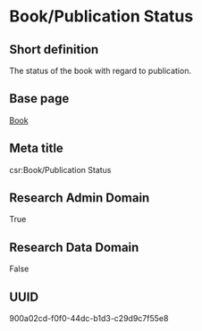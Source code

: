 # Book/Publication Status
## Short definition
The status of the book with regard to publication.
## Base page
[Book](../../Objects/Book.md)
## Meta title
csr:Book/Publication Status
## Research Admin Domain
True
## Research Data Domain
False
## UUID
900a02cd-f0f0-44dc-b1d3-c29d9c7f55e8
